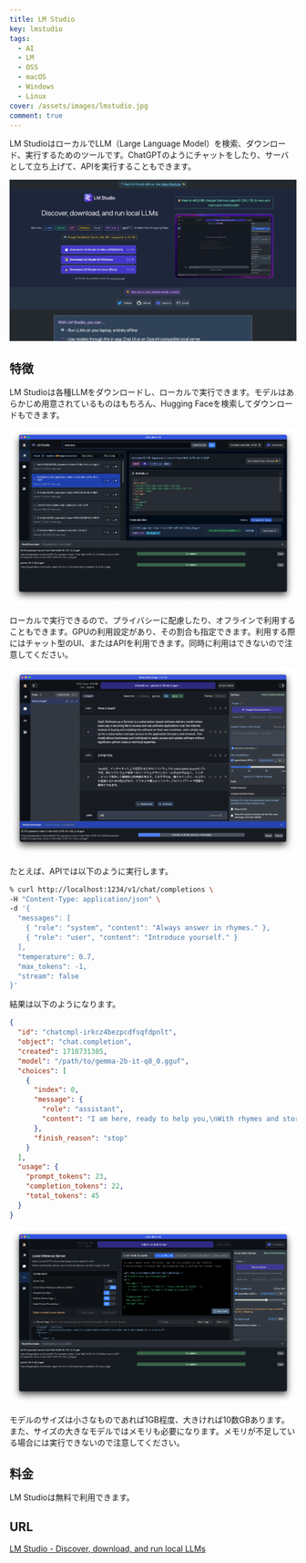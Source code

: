 ```yaml
---
title: LM Studio
key: lmstudio
tags:
  - AI
  - LM
  - OSS
  - macOS
  - Windows
  - Linux
cover: /assets/images/lmstudio.jpg
comment: true
---
```


LM StudioはローカルでLLM（Large Language Model）を検索、ダウンロード、実行するためのツールです。ChatGPTのようにチャットをしたり、サーバとして立ち上げて、APIを実行することもできます。

[![LM StudioのWebサイト](/assets/images/lmstudio.jpg)](https://lmstudio.ai/)

<!--more-->

## 特徴

LM Studioは各種LLMをダウンロードし、ローカルで実行できます。モデルはあらかじめ用意されているものはもちろん、Hugging Faceを検索してダウンロードもできます。

![](/assets/images/lmstudio-3.png)

ローカルで実行できるので、プライバシーに配慮したり、オフラインで利用することもできます。GPUの利用設定があり、その割合も指定できます。利用する際にはチャット型のUI、またはAPIを利用できます。同時に利用はできないので注意してください。

![](/assets/images/lmstudio-2.png)


たとえば、APIでは以下のように実行します。

```bash
% curl http://localhost:1234/v1/chat/completions \
-H "Content-Type: application/json" \
-d '{
  "messages": [
    { "role": "system", "content": "Always answer in rhymes." },
    { "role": "user", "content": "Introduce yourself." }
  ],
  "temperature": 0.7,
  "max_tokens": -1,
  "stream": false
}'
```

結果は以下のようになります。

```json
{
  "id": "chatcmpl-irkcz4bezpcdfsqfdpnlt",
  "object": "chat.completion",
  "created": 1710731385,
  "model": "/path/to/gemma-2b-it-q8_0.gguf",
  "choices": [
    {
      "index": 0,
      "message": {
        "role": "assistant",
        "content": "I am here, ready to help you,\nWith rhymes and stories, I'll fulfill your need."
      },
      "finish_reason": "stop"
    }
  ],
  "usage": {
    "prompt_tokens": 23,
    "completion_tokens": 22,
    "total_tokens": 45
  }
}
```

![](/assets/images/lmstudio-4.png)

モデルのサイズは小さなものであれば1GB程度、大きければ10数GBあります。また、サイズの大きなモデルではメモリも必要になります。メモリが不足している場合には実行できないので注意してください。

## 料金

LM Studioは無料で利用できます。

## URL

[LM Studio \- Discover, download, and run local LLMs](https://lmstudio.ai/)
